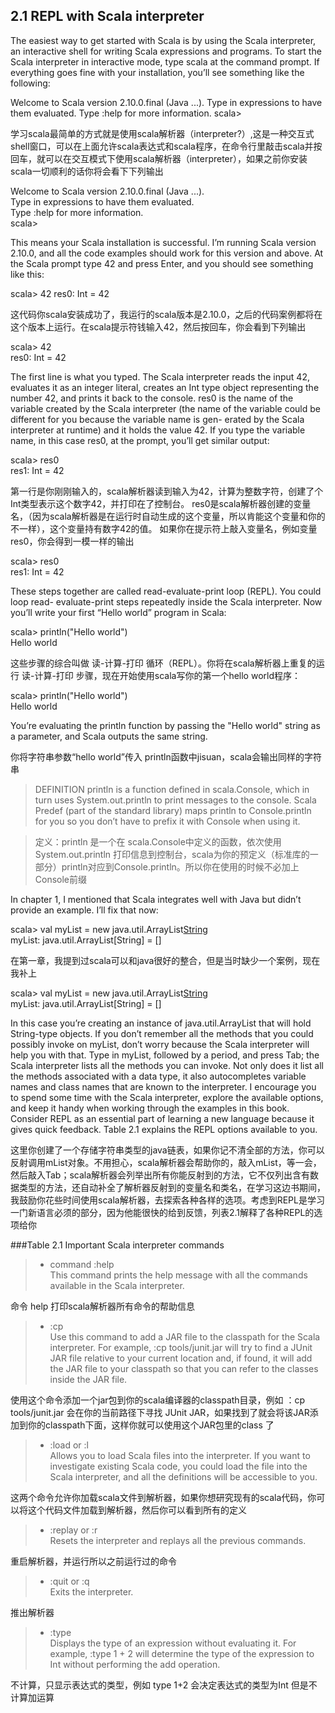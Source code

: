 ## 2.1 REPL with Scala interpreter

The easiest way to get started with Scala is by using the Scala interpreter, an interactive
shell for writing Scala expressions and programs. To start the Scala interpreter in
interactive mode, type scala at the command prompt. If everything goes fine with
your installation, you’ll see something like the following:

Welcome to Scala version 2.10.0.final (Java ...).
Type in expressions to have them evaluated.
Type :help for more information.
scala>

学习scala最简单的方式就是使用scala解析器（interpreter?）,这是一种交互式shell窗口，可以在上面允许scala表达式和scala程序，在命令行里敲击scala并按回车，就可以在交互模式下使用scala解析器（interpreter），如果之前你安装scala一切顺利的话你将会看下下列输出

Welcome to Scala version 2.10.0.final (Java ...). <br>
Type in expressions to have them evaluated. <br>
Type :help for more information.<br>
scala>

This means your Scala installation is successful. I’m running Scala version 2.10.0, and
all the code examples should work for this version and above. At the Scala prompt
type 42 and press Enter, and you should see something like this:

scala> 42
res0: Int = 42

这代码你scala安装成功了，我运行的scala版本是2.10.0，之后的代码案例都将在这个版本上运行。在scala提示符钱输入42，然后按回车，你会看到下列输出

scala> 42 <br>
res0: Int = 42

The first line is what you typed. The Scala interpreter reads the input 42, evaluates it
as an integer literal, creates an Int type object representing the number 42, and prints
it back to the console. res0 is the name of the variable created by the Scala interpreter
(the name of the variable could be different for you because the variable name is gen-
erated by the Scala interpreter at runtime) and it holds the value 42. If you type the
variable name, in this case res0, at the prompt, you’ll get similar output:

scala> res0 <br>
res1: Int = 42

第一行是你刚刚输入的，scala解析器读到输入为42，计算为整数字符，创建了个Int类型表示这个数字42，并打印在了控制台。
res0是scala解析器创建的变量名，（因为scala解析器是在运行时自动生成的这个变量，所以肯能这个变量和你的不一样），这个变量持有数字42的值。
如果你在提示符上敲入变量名，例如变量res0，你会得到一模一样的输出

scala> res0 <br>
res1: Int = 42

These steps together are called read-evaluate-print loop (REPL). You could loop read-
evaluate-print steps repeatedly inside the Scala interpreter. Now you’ll write your first
“Hello world” program in Scala:

scala> println("Hello world") <br>
Hello world

这些步骤的综合叫做 读-计算-打印 循环（REPL）。你将在scala解析器上重复的运行 读-计算-打印 步骤，现在开始使用scala写你的第一个hello world程序：

scala> println("Hello world") <br>
Hello world

You’re evaluating the println function by passing the "Hello world" string as a
parameter, and Scala outputs the same string.

你将字符串参数“hello world”传入 println函数中jisuan，scala会输出同样的字符串

>DEFINITION println is a function defined in scala.Console, which in turn
uses System.out.println to print messages to the console. Scala Predef
(part of the standard library) maps println to Console.println for you so
you don’t have to prefix it with Console when using it.

>定义：println 是一个在 scala.Console中定义的函数，依次使用System.out.println 打印信息到控制台，scala为你的预定义（标准库的一部分）println对应到Console.println。所以你在使用的时候不必加上Console前缀

In chapter 1, I mentioned that Scala integrates well with Java but didn’t provide an
example. I’ll fix that now:

scala> val myList = new java.util.ArrayList[String]() <br>
myList: java.util.ArrayList[String] = []

在第一章，我提到过scala可以和java很好的整合，但是当时缺少一个案例，现在我补上

scala> val myList = new java.util.ArrayList[String]() <br>
myList: java.util.ArrayList[String] = []

In this case you’re creating an instance of java.util.ArrayList that will hold
String-type objects. If you don’t remember all the methods that you could possibly
invoke on myList, don’t worry because the Scala interpreter will help you with that.
Type in myList, followed by a period, and press Tab; the Scala interpreter lists all the
methods you can invoke. Not only does it list all the methods associated with a data
type, it also autocompletes variable names and class names that are known to the
interpreter. I encourage you to spend some time with the Scala interpreter, explore
the available options, and keep it handy when working through the examples in this
book. Consider REPL as an essential part of learning a new language because it gives
quick feedback. Table 2.1 explains the REPL options available to you.

这里你创建了一个存储字符串类型的java链表，如果你记不清全部的方法，你可以反射调用mList对象。不用担心，scala解析器会帮助你的，敲入mList，等一会，然后敲入Tab；scala解析器会列举出所有你能反射到的方法，它不仅列出含有数据类型的方法，还自动补全了解析器反射到的变量名和类名，在学习这边书期间，我鼓励你花些时间使用scala解析器，去探索各种各样的选项。考虑到REPL是学习一门新语言必须的部分，因为他能很快的给到反馈，列表2.1解释了各种REPL的选项给你

###Table 2.1 Important Scala interpreter commands <br>
>* command :help <br> 
This command prints the help message with all the commands available in the Scala interpreter. 

命令 help 打印scala解析器所有命令的帮助信息

>* :cp <br>
Use this command to add a JAR file to the classpath for the Scala interpreter.
For example, :cp tools/junit.jar will try to find a JUnit JAR file relative to your
current location and, if found, it will add the JAR file to your classpath so that you can
refer to the classes inside the JAR file.

使用这个命令添加一个jar包到你的scala编译器的classpath目录，例如 ：cp tools/junit.jar 会在你的当前路径下寻找 JUnit JAR，如果找到了就会将该JAR添加到你的classpath下面，这样你就可以使用这个JAR包里的class 了

>* :load or :l <br>
Allows you to load Scala files into the interpreter. If you want to investigate existing
Scala code, you could load the file into the Scala interpreter, and all the definitions will
be accessible to you.

这两个命令允许你加载scala文件到解析器，如果你想研究现有的scala代码，你可以将这个代码文件加载到解析器，然后你可以看到所有的定义

>* :replay or :r <br>
Resets the interpreter and replays all the previous commands.

重启解析器，并运行所以之前运行过的命令

>* :quit or :q <br>
Exits the interpreter.

推出解析器

>* :type <br>
Displays the type of an expression without evaluating it. For example, :type 1 + 2 will
determine the type of the expression to Int without performing the add operation.

不计算，只显示表达式的类型，例如 type 1+2 会决定表达式的类型为Int 但是不计算加运算



